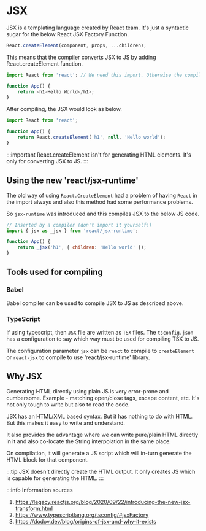 # JSX

JSX is a templating language created by React team. It's just a syntactic sugar for the below React JSX Factory Function.

```javascript
React.createElement(component, props, ...children);
```

This means that the compiler converts JSX to JS by adding React.createElement function.

```javascript
import React from 'react'; // We need this import. Otherwise the compiler will not add it.

function App() {
    return <h1>Hello World</h1>;
}
```

After compiling, the JSX would look as below.

```javascript
import React from 'react';

function App() {
    return React.createElement('h1', null, 'Hello world');
}
```

:::important
React.createElement isn't for generating HTML elements. It's only for converting JSX to JS.
:::

## Using the new 'react/jsx-runtime'

The old way of using `React.CreateElement` had a problem of having `React` in the import always and also this method had some performance problems.

So `jsx-runtime` was introduced and this compiles JSX to the below JS code.

```javascript
// Inserted by a compiler (don't import it yourself!)
import { jsx as _jsx } from 'react/jsx-runtime';

function App() {
    return _jsx('h1', { children: 'Hello world' });
}
```

## Tools used for compiling

### Babel

Babel compiler can be used to compile JSX to JS as described above.

### TypeScript

If using typescript, then `JSX` file are written as `TSX` files.
The `tsconfig.json` has a configuration to say which way must be used for compiling TSX to JS.

The configuration parameter `jsx` can be `react` to compile to `createElement` or `react-jsx` to compile to use 'react/jsx-runtime' library.

## Why JSX

Generating HTML directly using plain JS is very error-prone and cumbersome.
Example - matching open/close tags, escape content, etc.
It's not only tough to write but also to read the code.

JSX has an HTML/XML based syntax. But it has nothing to do with HTML. But this makes it easy to write and understand.

It also provides the advantage where we can write pure/plain HTML directly in it and
also co-locate the String interpolation in the same place.

On compilation, it will generate a JS script which will in-turn generate the HTML block for that component.

:::tip
JSX doesn't directly create the HTML output. It only creates JS which is capable for generating the HTML.
:::

:::info
Information sources

1. https://legacy.reactjs.org/blog/2020/09/22/introducing-the-new-jsx-transform.html
2. https://www.typescriptlang.org/tsconfig/#jsxFactory
3. https://dodov.dev/blog/origins-of-jsx-and-why-it-exists
